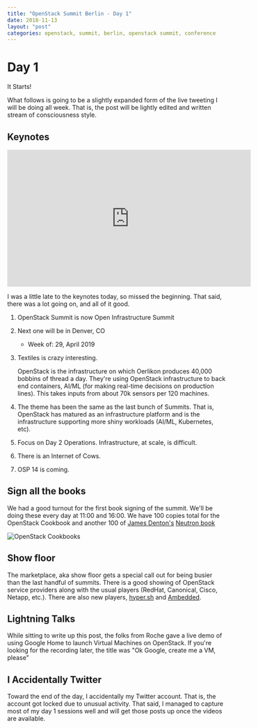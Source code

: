 ```yaml
---
title: "OpenStack Summit Berlin - Day 1"
date: 2018-11-13
layout: "post"
categories: openstack, summit, berlin, openstack summit, conference
---
```


# Day 1

It Starts!

What follows is going to be a slightly expanded form of the live tweeting I will be doing all week. That is, the post will be lightly edited and written stream of consciousness style.

## Keynotes

<iframe width="560" height="315" src="https://www.youtube.com/embed/XnYXwa_IA60" frameborder="0" allow="accelerometer; autoplay; encrypted-media; gyroscope; picture-in-picture" allowfullscreen></iframe>

I was a little late to the keynotes today, so missed the beginning. That said, there was a lot going on, and all of it good.

1) OpenStack Summit is now Open Infrastructure Summit
2) Next one will be in Denver, CO
    * Week of: 29, April 2019
3) Textiles is crazy interesting.

    OpenStack is the infrastructure on which Oerlikon produces 40,000 bobbins of thread a day. They're using OpenStack infrastructure to back end containers, AI/ML (for making real-time decisions on production lines). This takes inputs from about 70k sensors per 120 machines.
4) The theme has been the same as the last bunch of Summits. That is, OpenStack has matured as an infrastructure platform and is the infrastructure supporting more shiny workloads (AI/ML, Kubernetes, etc).
5) Focus on Day 2 Operations. Infrastructure, at scale, is difficult.
6) There is an Internet of Cows.
7) OSP 14 is coming.

## Sign all the books

We had a good turnout for the first book signing of the summit. We'll be doing these every day at 11:00 and 16:00. We have 100 copies total for the OpenStack Cookbook and another 100 of [James Denton's](https://twitter.com/jimmdenton) [Neutron book](https://smile.amazon.com/Learning-OpenStack-Networking-technologies-OpenStack-based-ebook/dp/B07FDHXZYG/)

![OpenStack Cookbooks](https://pbs.twimg.com/media/Dr37QjxWsAA6p-U.jpg)

## Show floor

The marketplace, aka show floor gets a special call out for being busier than the last handful of summits. There is a good showing of OpenStack service providers along with the usual players (RedHat, Canonical, Cisco, Netapp, etc.). There are also new players, [hyper.sh](https://hyper.sh) and [Ambedded](http://www.ambedded.com/).

## Lightning Talks

While sitting to write up this post, the folks from Roche gave a live demo of using Google Home to launch Virtual Machines on OpenStack. If you're looking for the recording later, the title was "Ok Google, create me a VM, please"

## I Accidentally Twitter

Toward the end of the day, I accidentally my Twitter account. That is, the account got locked due to unusual activity. That said, I managed to capture most of my day 1 sessions well and will get those posts up once the videos are available.